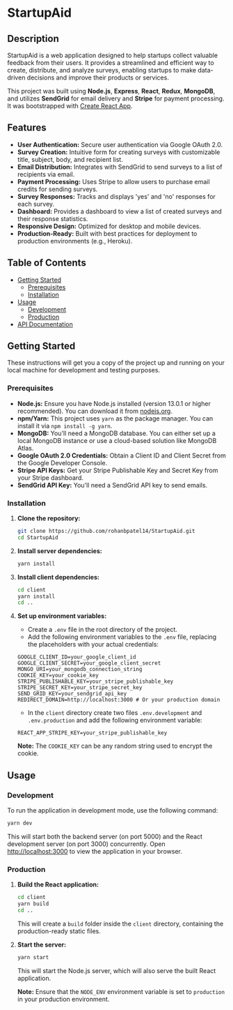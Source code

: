 # StartupAid

## Description

StartupAid is a web application designed to help startups collect valuable feedback from their users. It provides a streamlined and efficient way to create, distribute, and analyze surveys, enabling startups to make data-driven decisions and improve their products or services.

This project was built using **Node.js**, **Express**, **React**, **Redux**, **MongoDB**, and utilizes **SendGrid** for email delivery and **Stripe** for payment processing. It was bootstrapped with [Create React App](https://github.com/facebook/create-react-app).

## Features

-   **User Authentication:** Secure user authentication via Google OAuth 2.0.
-   **Survey Creation:** Intuitive form for creating surveys with customizable title, subject, body, and recipient list.
-   **Email Distribution:** Integrates with SendGrid to send surveys to a list of recipients via email.
-   **Payment Processing:** Uses Stripe to allow users to purchase email credits for sending surveys.
-   **Survey Responses:** Tracks and displays 'yes' and 'no' responses for each survey.
-   **Dashboard:** Provides a dashboard to view a list of created surveys and their response statistics.
-   **Responsive Design:** Optimized for desktop and mobile devices.
-   **Production-Ready:** Built with best practices for deployment to production environments (e.g., Heroku).

## Table of Contents

-   [Getting Started](#getting-started)
    -   [Prerequisites](#prerequisites)
    -   [Installation](#installation)
-   [Usage](#usage)
    -   [Development](#development)
    -   [Production](#production)
-   [API Documentation](#api-documentation)

## Getting Started

These instructions will get you a copy of the project up and running on your local machine for development and testing purposes.

### Prerequisites

-   **Node.js:** Ensure you have Node.js installed (version 13.0.1 or higher recommended). You can download it from [nodejs.org](https://nodejs.org/).
-   **npm/Yarn:** This project uses `yarn` as the package manager. You can install it via `npm install -g yarn`.
-   **MongoDB:** You'll need a MongoDB database. You can either set up a local MongoDB instance or use a cloud-based solution like MongoDB Atlas.
-   **Google OAuth 2.0 Credentials:** Obtain a Client ID and Client Secret from the Google Developer Console.
-   **Stripe API Keys:** Get your Stripe Publishable Key and Secret Key from your Stripe dashboard.
-   **SendGrid API Key:** You'll need a SendGrid API key to send emails.

### Installation

1. **Clone the repository:**

    ```bash
    git clone https://github.com/rohanbpatel14/StartupAid.git
    cd StartupAid
    ```

2. **Install server dependencies:**

    ```bash
    yarn install
    ```

3. **Install client dependencies:**

    ```bash
    cd client
    yarn install
    cd ..
    ```

4. **Set up environment variables:**

    -   Create a `.env` file in the root directory of the project.
    -   Add the following environment variables to the `.env` file, replacing the placeholders with your actual credentials:

    ```
    GOOGLE_CLIENT_ID=your_google_client_id
    GOOGLE_CLIENT_SECRET=your_google_client_secret
    MONGO_URI=your_mongodb_connection_string
    COOKIE_KEY=your_cookie_key
    STRIPE_PUBLISHABLE_KEY=your_stripe_publishable_key
    STRIPE_SECRET_KEY=your_stripe_secret_key
    SEND_GRID_KEY=your_sendgrid_api_key
    REDIRECT_DOMAIN=http://localhost:3000 # Or your production domain
    ```

    -   In the `client` directory create two files `.env.development` and `.env.production` and add the following environment variable:
    ```
    REACT_APP_STRIPE_KEY=your_stripe_publishable_key
    ```

    **Note:** The `COOKIE_KEY` can be any random string used to encrypt the cookie.

## Usage

### Development

To run the application in development mode, use the following command:

```bash
yarn dev
```

This will start both the backend server (on port 5000) and the React development server (on port 3000) concurrently. Open [http://localhost:3000](http://localhost:3000) to view the application in your browser.

### Production

1. **Build the React application:**

    ```bash
    cd client
    yarn build
    cd ..
    ```

    This will create a `build` folder inside the `client` directory, containing the production-ready static files.

2. **Start the server:**

    ```bash
    yarn start
    ```

    This will start the Node.js server, which will also serve the built React application.

    **Note:** Ensure that the `NODE_ENV` environment variable is set to `production` in your production environment.